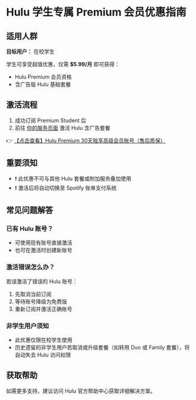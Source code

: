 # Hulu 学生专属 Premium 会员优惠指南

## 适用人群
**目标用户：** 在校学生

学生可享受超值优惠，仅需 **$5.99/月** 即可获得：
- Hulu Premium 会员资格
- 含广告版 Hulu 基础套餐

## 激活流程
1. 成功订阅 Premium Student 后
2. 前往 [你的服务页面](https://bit.ly/HuLu_vip) 激活 Hulu 含广告套餐

👉 [【点击查看】Hulu Premium 30天独享高级会员账号（售后质保）](https://bit.ly/HuLu_vip)

## 重要须知
- ❗ 此优惠不可与其他 Hulu 套餐或附加服务叠加使用
- ❗ 激活后将自动切换至 Spotify 账单支付系统

## 常见问题解答

### 已有 Hulu 账号？
- 可使用现有账号直接激活
- 也可在激活时创建新账号

### 激活错误怎么办？
若误激活了错误的 Hulu 账号：
1. 先取消当前订阅
2. 等待账号降级为免费版
3. 重新订阅并激活正确账号

### 非学生用户须知
- 此优惠仅限在校学生使用
- 历史遗留的非学生用户若取消或升级套餐（如转用 Duo 或 Family 套餐），将自动失去 Hulu 访问权限

## 获取帮助
如需更多支持，建议访问 Hulu 官方帮助中心获取详细解决方案。